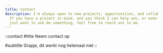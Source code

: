 ```yaml
---
title: Contact
description: I'm always open to new projects, opportunities, and collaborations.
  If you have a project in mind, and you think I can help you, or even if you
  just want to ask me something, feel free to reach out to me.
---
```


::contact
#title
Neem contact op

#subtitle
Grapje, dit werkt nog helemaal niet
::
